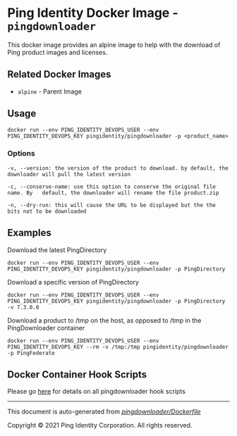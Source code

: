 
# Ping Identity Docker Image - `pingdownloader`

This docker image provides an alpine image to help with the download of
Ping product images and licenses.

## Related Docker Images
- `alpine` - Parent Image

## Usage
```shell
docker run --env PING_IDENTITY_DEVOPS_USER --env PING_IDENTITY_DEVOPS_KEY pingidentity/pingdownloader -p <product_name>
```
### Options
```shell
-v, --version: the version of the product to download. by default, the downloader will pull the latest version

-c, --conserve-name: use this option to conserve the original file name. By   default, the downloader will rename the file product.zip

-n, --dry-run: this will cause the URL to be displayed but the the bits not to be downloaded

```
## Examples
Download the latest PingDirectory
```
docker run --env PING_IDENTITY_DEVOPS_USER --env PING_IDENTITY_DEVOPS_KEY pingidentity/pingdownloader -p PingDirectory
```

Download a specific version of PingDirectory
```
docker run --env PING_IDENTITY_DEVOPS_USER --env PING_IDENTITY_DEVOPS_KEY pingidentity/pingdownloader -p PingDirectory -v 7.3.0.0
```

Download a product to /tmp on the host, as opposed to /tmp in the PingDownloader container
```
docker run --env PING_IDENTITY_DEVOPS_USER --env PING_IDENTITY_DEVOPS_KEY --rm -v /tmp:/tmp pingidentity/pingdownloader -p PingFederate
```

## Docker Container Hook Scripts

Please go [here](https://github.com/pingidentity/pingidentity-devops-getting-started/tree/master/docs/docker-images/pingdownloader/hooks/README.md) for details on all pingdownloader hook scripts

---
This document is auto-generated from _[pingdownloader/Dockerfile](https://github.com/pingidentity/pingidentity-docker-builds/blob/master/pingdownloader/Dockerfile)_

Copyright © 2021 Ping Identity Corporation. All rights reserved.

